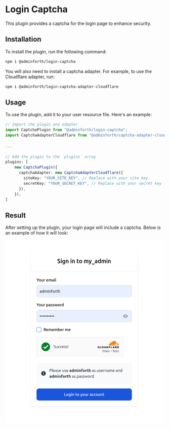 # Login Captcha

This plugin provides a captcha for the login page to enhance security.

## Installation

To install the plugin, run the following command:

```bash
npm i @adminforth/login-captcha
```

You will also need to install a captcha adapter. For example, to use the Cloudflare adapter, run:

```bash
npm i @adminforth/login-captcha-adapter-cloudflare
```

## Usage

To use the plugin, add it to your user resource file. Here's an example:

```ts template="./resources/adminuser.ts"
// Import the plugin and adapter
import CaptchaPlugin from "@adminforth/login-captcha";
import CaptchaAdapterCloudflare from "@adminforth/captcha-adapter-cloudflare";

...

// Add the plugin to the `plugins` array
plugins: [
    new CaptchaPlugin({ 
      captchaAdapter: new CaptchaAdapterCloudflare({
        siteKey: "YOUR_SITE_KEY", // Replace with your site key
        secretKey: "YOUR_SECRET_KEY", // Replace with your secret key
      }),
    }),
]
```

## Result

After setting up the plugin, your login page will include a captcha. Below is an example of how it will look:

![Login Captcha Example](LoginCaptcha1.png)